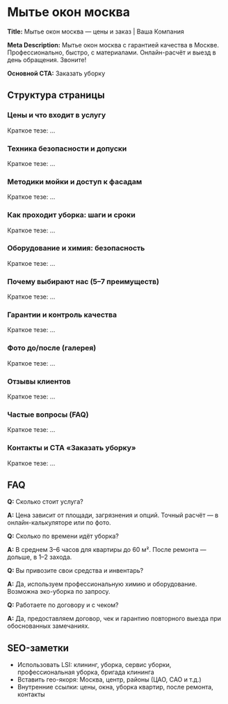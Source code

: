 # Мытье окон москва

**Title:** Мытье окон москва — цены и заказ | Ваша Компания

**Meta Description:** Мытье окон москва с гарантией качества в Москве. Профессионально, быстро, с материалами. Онлайн-расчёт и выезд в день обращения. Звоните!

**Основной CTA:** Заказать уборку

## Структура страницы
### Цены и что входит в услугу
Краткое тезе: …
### Техника безопасности и допуски
Краткое тезе: …
### Методики мойки и доступ к фасадам
Краткое тезе: …
### Как проходит уборка: шаги и сроки
Краткое тезе: …
### Оборудование и химия: безопасность
Краткое тезе: …
### Почему выбирают нас (5–7 преимуществ)
Краткое тезе: …
### Гарантии и контроль качества
Краткое тезе: …
### Фото до/после (галерея)
Краткое тезе: …
### Отзывы клиентов
Краткое тезе: …
### Частые вопросы (FAQ)
Краткое тезе: …
### Контакты и CTA «Заказать уборку»
Краткое тезе: …

## FAQ
**Q:** Сколько стоит услуга?

**A:** Цена зависит от площади, загрязнения и опций. Точный расчёт — в онлайн-калькуляторе или по фото.

**Q:** Сколько по времени идёт уборка?

**A:** В среднем 3–6 часов для квартиры до 60 м². После ремонта — дольше, в 1–2 захода.

**Q:** Вы привозите свои средства и инвентарь?

**A:** Да, используем профессиональную химию и оборудование. Возможна эко-уборка по запросу.

**Q:** Работаете по договору и с чеком?

**A:** Да, предоставляем договор, чек и гарантию повторного выезда при обоснованных замечаниях.

## SEO-заметки
- Использовать LSI: клининг, уборка, сервис уборки, профессиональная уборка, бригада клининга
- Вставить гео-якоря: Москва, центр, районы (ЦАО, САО и т.д.)
- Внутренние ссылки: цены, окна, уборка квартир, после ремонта, контакты
